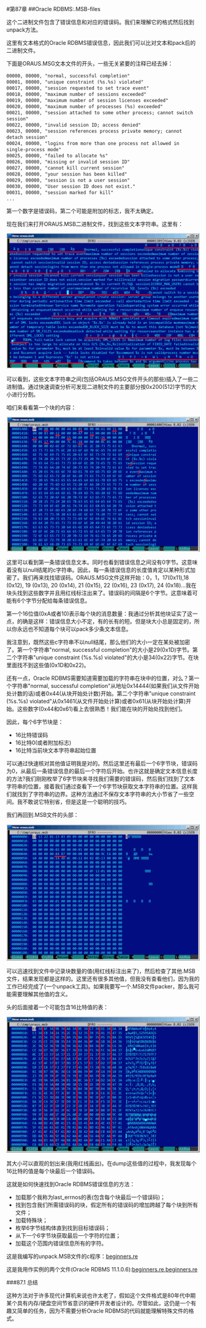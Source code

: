#第87章
##Oracle RDBMS:.MSB-files

这个二进制文件包含了错误信息和对应的错误码。我们来理解它的格式然后找到unpack方法。

这里有文本格式的Oracle RDBMS错误信息，因此我们可以比对文本和pack后的二进制文件。

下面是ORAUS.MSG文本文件的开头，一些无关紧要的注释已经去掉：

```
00000, 00000, "normal, successful completion"
00001, 00000, "unique constraint (%s.%s) violated"
00017, 00000, "session requested to set trace event"
00018, 00000, "maximum number of sessions exceeded"
00019, 00000, "maximum number of session licenses exceeded"
00020, 00000, "maximum number of processes (%s) exceeded"
00021, 00000, "session attached to some other process; cannot switch session"
00022, 00000, "invalid session ID; access denied"
00023, 00000, "session references process private memory; cannot detach session"
00024, 00000, "logins from more than one process not allowed in single-process mode"
00025, 00000, "failed to allocate %s"
00026, 00000, "missing or invalid session ID"
00027, 00000, "cannot kill current session"
00028, 00000, "your session has been killed"
00029, 00000, "session is not a user session"
00030, 00000, "User session ID does not exist."
00031, 00000, "session marked for kill"
...
```

第一个数字是错误码，第二个可能是附加的标志，我不太确定。

现在我们来打开ORAUS.MSB二进制文件，找到这些文本字符串。这里有：

![](Chapter-87/img/87-1.png)

可以看到，这些文本字符串之间(包括ORAUS.MSG文件开头的那些)插入了一些二进制值。通过快速调查分析可发现二进制文件的主要部分按0x200(512)字节的大小进行分割。

咱们来看看第一个块的内容：

![](Chapter-87/img/87-2.png)

这里可以看到第一条错误信息文本。同时也看到错误信息之间没有0字节。这意味着没有以null结尾的c字符串。因此，每一条错误信息的长度值肯定以某种形式加密了。我们再来找找错误码。ORAUS.MSG文件这样开始：0，1，17(0x11),18 (0x12), 19 (0x13), 20 (0x14), 21 (0x15), 22 (0x16), 23 (0x17), 24 (0x18)...我在块头找到这些数字并且用红线标注出来了。错误码的间隔是6个字节。这意味着可能有6个字节分配给每条错误信息。

第一个16位值(0xA或者10)表示每个块的消息数量：我通过分析其他块证实了这一点，的确是这样：错误信息大小不定，有的长有的短。但是块大小总是固定的，所以你永远也不知道每个块可以pack多少条文本信息。

我注意到，既然这些c字符串不以null结尾，那么他们的大小一定在某处被加密了。第一个字符串"normal, successful completion"的大小是29(0x1D)字节。第二个字符串"unique constraint (%s.%s) violated"的大小是34(0x22)字节。在块里面找不到这些值(0x1D和0x22)。

还有一点，Oracle RDBMS需要知道需要加载的字符串在块中的位置，对么？第一个字符串"normal, successful completion"从地址0x14444(如果我们从文件开始处计数的话)或者0x44(从块开始处计数)开始。第二个字符串"unique constraint (%s.%s) violated"从0x1461(从文件开始处计算)或者0x61(从块开始处计算)开始。这些数字(0x44和0x61)看上去很熟悉！我们能在块的开始处找到他们。

因此，每个6字节块是：

*	16比特错误码
*	16比特0(或者附加标志)
*	16比特当前块文本字符串起始位置

可以通过快速核对其他值证明我是对的。然后这里还有最后一个6字节块，错误码为0，从最后一条错误信息的最后一个字符后开始。也许这就是确定文本信息长度的方法?我们刚刚枚举了6字节块来寻找我们需要的错误码，然后我们找到了文本字符串的位置，接着我们通过查看下一个6字节块获取文本字符串的位置。这样我们就找到了字符串的边界。这种方法通过不保存文本字符串的大小节省了一些空间。我不敢说它特别省，但是这是一个聪明的技巧。

我们再回到.MSB文件的头部：

![](Chapter-87/img/87-3.png)

可以迅速找到文件中记录块数量的值(用红线标注出来了)，然后检查了其他.MSB文件，结果发现都是这样的。这里还有很多其他值，但我没有查看他们，因为我的工作已经完成了(一个unpack工具)。如果我要写一个.MSB文件packer，那么我可能需要理解其他值的含义。

头的后面接着一个可能包含16比特值的表：

![](Chapter-87/img/87-4.png)

其大小可以直观的划出来(我用红线画出)。在dump这些值的过程中，我发现每个16比特的值是每个块最后一个错误码。

这就是如何快速找到Oracle RDBMS错误信息的方法：

*	加载那个我称为last_errnos的表(包含每个块最后一个错误码)；
*	找到包含我们所需错误码的块，假定所有的错误码的增加跨越了每个块到所有文件；
*	加载特殊块；
*	枚举6字节结构体直到找到目标错误码；
*	从下一个6字节块获取最后一个字符的位置；
*	加载这个范围内错误信息所有的字符。

这是我编写的unpack.MSB文件的c程序：[beginners.re](http://go.yurichev.com/17213)

这是我用作实例的两个文件(Oracle RDBMS 11.1.0.6):[beginners.re](http://go.yurichev.com/17214),[beginners.re](http://go.yurichev.com/17215)

###87.1 总结

这种方法对于许多现代计算机来说也许太老了，假如这个文件格式是80年代中期某个具有内存/硬盘空间节省意识的硬件开发者设计的。尽管如此，这仍是一个有趣又简单的任务，因为不需要分析Oracle RDBMS的代码就能理解特殊文件的格式。


	











